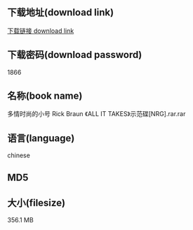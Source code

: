 ## 下载地址(download link)
[下载链接 download link](https://voluble-croquembouche-d321dc.netlify.app/?s=%E5%A4%9A%E6%83%85%E6%97%B6%E5%B0%9A%E7%9A%84%E5%B0%8F%E5%8F%B7+Rick+Braun+%E3%80%8AALL+IT+TAKES%E3%80%8B%E7%A4%BA%E8%8C%83%E7%A2%9F%5BNRG%5D.rar)

## 下载密码(download password)
1866

## 名称(book name)
多情时尚的小号 Rick Braun 《ALL IT TAKES》示范碟[NRG].rar.rar

## 语言(language)
chinese

## MD5


## 大小(filesize)
356.1 MB
